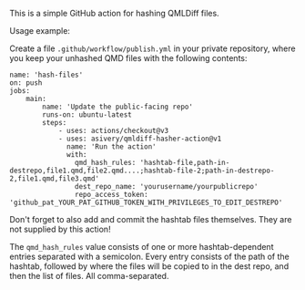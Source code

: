 This is a simple GitHub action for hashing QMLDiff files.

Usage example:

Create a file `.github/workflow/publish.yml` in your private repository, where you keep your unhashed QMD files with the following contents:

```
name: 'hash-files'
on: push
jobs:
    main:
        name: 'Update the public-facing repo'
        runs-on: ubuntu-latest
        steps:
            - uses: actions/checkout@v3
            - uses: asivery/qmldiff-hasher-action@v1
              name: 'Run the action'
              with:
                qmd_hash_rules: 'hashtab-file,path-in-destrepo,file1.qmd,file2.qmd....;hashtab-file-2;path-in-destrepo-2,file1.qmd,file3.qmd'
                dest_repo_name: 'yourusername/yourpublicrepo'
                repo_access_token: 'github_pat_YOUR_PAT_GITHUB_TOKEN_WITH_PRIVILEGES_TO_EDIT_DESTREPO'
```

Don't forget to also add and commit the hashtab files themselves. They are not supplied by this action!

The `qmd_hash_rules` value consists of one or more hashtab-dependent entries separated with a semicolon. Every entry consists of the path of the hashtab, followed by where the files will be copied to in the dest repo, and then the list of files. All comma-separated.


